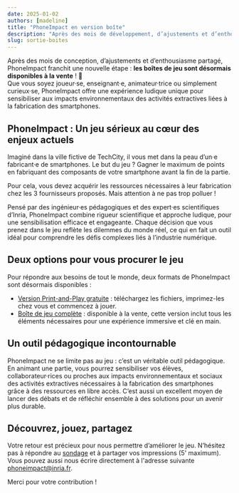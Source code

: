 ```yaml
---
date: 2025-01-02
authors: [madeline]
title: "PhoneImpact en version boîte"
description: "Après des mois de développement, d’ajustements et d’enthousiasme partagé, PhoneImpact franchit une nouvelle étape : les boîtes de jeu sont désormais disponibles à la vente ! 🎉 Que vous soyez joueur·se, enseignant·e, animateur·trice ou simplement curieux·se, PhoneImpact offre une expérience ludique unique pour sensibiliser aux impacts environnementaux des activités extractives liées à la fabrication des smartphones."
slug: sortie-boites
---
```

Après des mois de conception, d’ajustements et d’enthousiasme partagé, PhoneImpact franchit une nouvelle étape : **les boîtes de jeu sont désormais disponibles à la vente** ! 🎉  
Que vous soyez joueur·se, enseignant·e, animateur·trice ou simplement curieux·se, PhoneImpact offre une expérience ludique unique pour sensibiliser aux impacts environnementaux des activités extractives liées à la fabrication des smartphones.
<!-- more -->

## PhoneImpact : Un jeu sérieux au cœur des enjeux actuels

Imaginé dans la ville fictive de TechCity, il vous met dans la peau d’un·e fabricant·e de smartphones.
Le but du jeu ? Gagner le maximum de points en fabriquant des composants de votre smartphone avant la fin de la partie.

Pour cela, vous devez acquérir les ressources nécessaires à leur fabrication chez les 3 fournisseurs proposés. Mais attention à ne pas trop polluer !

Pensé par des ingénieur·es pédagogiques et des expert·es scientifiques d’Inria, PhoneImpact combine rigueur scientifique et approche ludique, pour une sensibilisation efficace et engageante.
Chaque décision que vous prenez dans le jeu reflète les dilemmes du monde réel, ce qui en fait un outil idéal pour comprendre les défis complexes liés à l’industrie numérique.

## Deux options pour vous procurer le jeu

Pour répondre aux besoins de tout le monde, deux formats de PhoneImpact sont désormais disponibles :

- [Version Print-and-Play gratuite](https://learninglab.gitlabpages.inria.fr/serious-game/smartphone/PrintAndPlay/index.html) : téléchargez les fichiers, imprimez-les chez vous et commencez à jouer.
- [Boîte de jeu complète](https://boutique.inria.ecoessentials.fr/) : disponible à la vente, cette version inclut tous les éléments nécessaires pour une expérience immersive et clé en main.

## Un outil pédagogique incontournable

PhoneImpact ne se limite pas au jeu : c’est un véritable outil pédagogique.
En animant une partie, vous pourrez sensibiliser vos élèves, collaborateur·rices ou proches aux impacts environnementaux et sociaux des activités extractives nécessaires à la fabrication des smartphones grâce à des ressources en libre accès.
C’est aussi un excellent moyen de lancer des débats et de réfléchir ensemble à des solutions pour un avenir plus durable.

## Découvrez, jouez, partagez

Votre retour est précieux pour nous permettre d’améliorer le jeu. N’hésitez pas à répondre au [sondage](https://sondages.inria.fr/index.php/831938?lang=fr) et à partager vos impressions (5' maximum).
Vous pouvez aussi nous écrire directement à l'adresse suivante [phoneimpact@inria.fr](mailto:phoneimpact@inria.fr).

Merci pour votre contribution !  